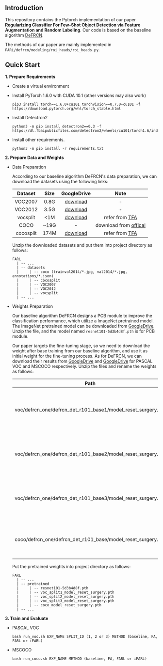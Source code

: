 ## Introduction

This repository contains the Pytorch implementation of our paper **Regularizing Classifier For Few-Shot Object Detection via Feature Augmentation and Random Labeling**. Our code is based on the baseline algorithm [DeFRCN](https://github.com/er-muyue/DeFRCN/tree/main). 

The methods of our paper are mainly implemented in `FARL/defrcn/modeling/roi_heads/roi_heads.py`.

## Quick Start

**1. Prepare Requirements**

* Create a virtual environment

* Install PyTorch 1.6.0 with CUDA 10.1 (other versions may also work)

  ```shell
  pip3 install torch==1.6.0+cu101 torchvision==0.7.0+cu101 -f https://download.pytorch.org/whl/torch_stable.html
  ```

* Install Detectron2
  ```shell
  python3 -m pip install detectron2==0.3 -f https://dl.fbaipublicfiles.com/detectron2/wheels/cu101/torch1.6/index.html
  ```
* Install other requirements. 
  ```shell
  python3 -m pip install -r requirements.txt
  ```

**2. Prepare Data and Weights**

* Data Preparation

  According to our baseline algorithm DeFRCN's data preparation, we can download the datasets using the following links:

  |  Dataset  | Size |                         GoogleDrive                          |                             Note                             |
  | :-------: | :--: | :----------------------------------------------------------: | :----------------------------------------------------------: |
  |  VOC2007  | 0.8G | [download](https://drive.google.com/file/d/1BcuJ9j9Mtymp56qGSOfYxlXN4uEVyxFm/view?usp=sharing) |                              -                               |
  |  VOC2012  | 3.5G | [download](https://drive.google.com/file/d/1NjztPltqm-Z-pG94a6PiPVP4BgD8Sz1H/view?usp=sharing) |                              -                               |
  | vocsplit  | <1M  | [download](https://drive.google.com/file/d/1BpDDqJ0p-fQAFN_pthn2gqiK5nWGJ-1a/view?usp=sharing) | refer from [TFA](https://github.com/ucbdrive/few-shot-object-detection#models) |
  |   COCO    | ~19G |                              -                               |  download from [offical](https://cocodataset.org/#download)  |
  | cocosplit | 174M | [download](https://drive.google.com/file/d/1T_cYLxNqYlbnFNJt8IVvT7ZkWb5c0esj/view?usp=sharing) | refer from [TFA](https://github.com/ucbdrive/few-shot-object-detection#models) |

  Unzip the downloaded datasets and put them into project directory as follows:

  ```angular2html
  FARL
    | -- ...
    | -- datasets
    |     | -- coco (trainval2014/*.jpg, val2014/*.jpg, annotations/*.json)
    |     | -- cocosplit
    |     | -- VOC2007
    |     | -- VOC2012
    |     | -- vocsplit
    | -- ...
  ```

* Weights Preparation

  Our baseline algorithm DeFRCN designs a PCB module to improve the classification performance, which utilize a ImageNet pretrained model. The ImageNet pretrained model can be downloaded from [GoogleDrive](https://drive.google.com/file/d/1rsE20_fSkYeIhFaNU04rBfEDkMENLibj/view?usp=sharing). Unzip the file, and the model named `resnet101-5d3b4d8f.pth` is for PCB module.

  Our paper targets the fine-tuning stage, so we need to download the weight after base training from our baseline algorithm, and use it as initial weight for the fine-tuning process. As for DeFRCN, we can download their results from [GoogleDrive](https://drive.google.com/file/d/1Ff5jP4PCDDPQ7lzsageZsauFWer73QIl/view?usp=sharing) and [GoogleDrive](https://drive.google.com/file/d/1WUM2X-pPzox2fQz4aLi3YzxGgscpnoHU/view?usp=sharing) for PASCAL VOC and MSCOCO respectively. Unzip the files and rename the weights as follows:

  | Path                                                         | Rename                             | Note                                      |
  | ------------------------------------------------------------ | ---------------------------------- | ----------------------------------------- |
  | voc/defrcn_one/defrcn_det_r101_base1/model_reset_surgery.pth | voc_split1_model_reset_surgery.pth | weight after base training for VOC split1 |
  | voc/defrcn_one/defrcn_det_r101_base2/model_reset_surgery.pth | voc_split2_model_reset_surgery.pth | weight after base training for VOC split2 |
  | voc/defrcn_one/defrcn_det_r101_base3/model_reset_surgery.pth | voc_split3_model_reset_surgery.pth | weight after base training for VOC split3 |
  | coco/defrcn_one/defrcn_det_r101_base/model_reset_surgery.pth | coco_model_reset_surgery.pth       | weight after base training for COCO       |

  Put the pretrained weights into project directory as follows:

  ```angular2html
  FARL
    | -- ...
    | -- pretrained
    |     | -- resnet101-5d3b4d8f.pth
    |     | -- voc_split1_model_reset_surgery.pth
    |     | -- voc_split2_model_reset_surgery.pth
    |     | -- voc_split3_model_reset_surgery.pth
    |     | -- coco_model_reset_surgery.pth
    | -- ...
  ```

**3. Train and Evaluate**

* PASCAL VOC

  ```shell
  bash run_voc.sh EXP_NAME SPLIT_ID (1, 2 or 3) METHOD (baseline, FA, FARL or iFARL)
  ```

* MSCOCO

  ```shell
  bash run_coco.sh EXP_NAME METHOD (baseline, FA, FARL or iFARL)
  ```

  


